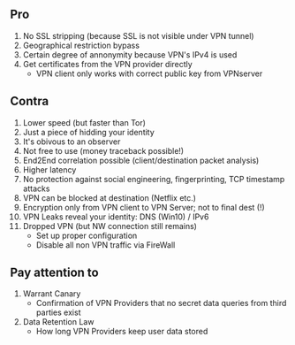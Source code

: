 ## Pro
1. No SSL stripping (because SSL is not visible under VPN tunnel)
2. Geographical restriction bypass
3. Certain degree of annonymity because VPN's IPv4 is used
4. Get certificates from the VPN provider directly
   - VPN client only works with correct public key from VPNserver

## Contra
1. Lower speed (but faster than Tor)
2. Just a piece of hidding your identity
3. It's obivous to an observer
4. Not free to use (money traceback possible!)
5. End2End correlation possible (client/destination packet analysis)
6. Higher latency
7. No protection against social engineering, fingerprinting, TCP timestamp attacks
8. VPN can be blocked at destination (Netflix etc.)
9. Encryption only from VPN client to VPN Server; not to final dest (!)
10. VPN Leaks reveal your identity: DNS (Win10) / IPv6
11. Dropped VPN (but NW connection still remains)
    - Set up proper configuration
    - Disable all non VPN traffic via FireWall

## Pay attention to 
1. Warrant Canary
   - Confirmation of VPN Providers that no secret data queries from third parties exist
2. Data Retention Law
   - How long VPN Providers keep user data stored 
